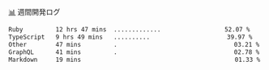 <a href="https://github.com/kajirikajiri/kajirikajiri/commits/master">📊</a> 週間開発ログ
<!--START_SECTION:waka-->

```txt
Ruby         12 hrs 47 mins  .............⠀⠀⠀⠀⠀⠀⠀⠀⠀⠀⠀⠀   52.07 %
TypeScript   9 hrs 49 mins   ..........⠀⠀⠀⠀⠀⠀⠀⠀⠀⠀⠀⠀⠀⠀⠀   39.97 %
Other        47 mins         .⠀⠀⠀⠀⠀⠀⠀⠀⠀⠀⠀⠀⠀⠀⠀⠀⠀⠀⠀⠀⠀⠀⠀⠀   03.21 %
GraphQL      41 mins         .⠀⠀⠀⠀⠀⠀⠀⠀⠀⠀⠀⠀⠀⠀⠀⠀⠀⠀⠀⠀⠀⠀⠀⠀   02.78 %
Markdown     19 mins         ⠀⠀⠀⠀⠀⠀⠀⠀⠀⠀⠀⠀⠀⠀⠀⠀⠀⠀⠀⠀⠀⠀⠀⠀⠀   01.33 %
```

<!--END_SECTION:waka-->
